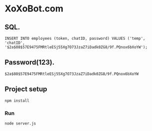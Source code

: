 # XoXoBot.com

## SQL.
```
INSERT INTO employees (token, chatID, password) VALUES ('temp', 'chatID', '$2a$08$57E9475FMRtleESj55Xg7O73JzaZ7iDadk0ZG8/9f.PQnox6bXoYW');
```

## Password(123).
```
$2a$08$57E9475FMRtleESj55Xg7O73JzaZ7iDadk0ZG8/9f.PQnox6bXoYW
```
## Project setup
```
npm install
```

### Run
```
node server.js
```

